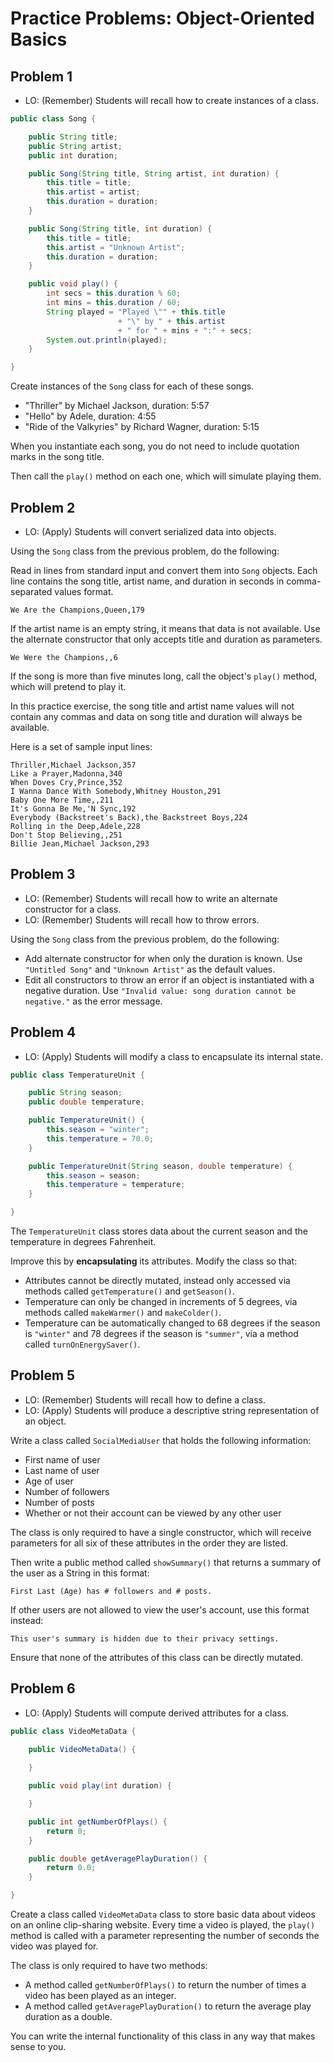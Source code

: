 # Practice Problems: Object-Oriented Basics

## Problem 1

- LO: (Remember) Students will recall how to create instances of a class.

```java
public class Song {

    public String title;
    public String artist;
    public int duration;

    public Song(String title, String artist, int duration) {
        this.title = title;
        this.artist = artist;
        this.duration = duration;
    }

    public Song(String title, int duration) {
        this.title = title;
        this.artist = "Unknown Artist";
        this.duration = duration;
    }

    public void play() {
        int secs = this.duration % 60;
        int mins = this.duration / 60;
        String played = "Played \"" + this.title
                        + "\" by " + this.artist
                        + " for " + mins + ":" + secs;
        System.out.println(played);
    }

}
```

Create instances of the `Song` class for each of these songs.

- "Thriller" by Michael Jackson, duration: 5:57
- "Hello" by Adele, duration: 4:55
- "Ride of the Valkyries" by Richard Wagner, duration: 5:15

When you instantiate each song, you do not need to include quotation marks in the song title.

Then call the `play()` method on each one, which will simulate playing them.

## Problem 2

- LO: (Apply) Students will convert serialized data into objects.

Using the `Song` class from the previous problem, do the following:

Read in lines from standard input and convert them into `Song` objects. Each line contains the song title, artist name, and duration in seconds in comma-separated values format.

```
We Are the Champions,Queen,179
```

If the artist name is an empty string, it means that data is not available. Use the alternate constructor that only accepts title and duration as parameters.

```
We Were the Champions,,6
```

If the song is more than five minutes long, call the object's `play()` method, which will pretend to play it.

In this practice exercise, the song title and artist name values will not contain any commas and data on song title and duration will always be available.

Here is a set of sample input lines:

```
Thriller,Michael Jackson,357
Like a Prayer,Madonna,340
When Doves Cry,Prince,352
I Wanna Dance With Somebody,Whitney Houston,291
Baby One More Time,,211
It's Gonna Be Me,'N Sync,192
Everybody (Backstreet's Back),the Backstreet Boys,224
Rolling in the Deep,Adele,228
Don't Stop Believing,,251
Billie Jean,Michael Jackson,293
```

## Problem 3

- LO: (Remember) Students will recall how to write an alternate constructor for a class.
- LO: (Remember) Students will recall how to throw errors.

Using the `Song` class from the previous problem, do the following:

- Add alternate constructor for when only the duration is known. Use `"Untitled Song"` and `"Unknown Artist"` as the default values.
- Edit all constructors to throw an error if an object is instantiated with a negative duration. Use `"Invalid value: song duration cannot be negative."` as the error message.

## Problem 4

- LO: (Apply) Students will modify a class to encapsulate its internal state.

```java
public class TemperatureUnit {

    public String season;
    public double temperature;

    public TemperatureUnit() {
        this.season = "winter";
        this.temperature = 70.0;
    }

    public TemperatureUnit(String season, double temperature) {
        this.season = season;
        this.temperature = temperature;
    }

}
```

The `TemperatureUnit` class stores data about the current season and the temperature in degrees Fahrenheit.

Improve this by **encapsulating** its attributes. Modify the class so that:

- Attributes cannot be directly mutated, instead only accessed via methods called `getTemperature()` and `getSeason()`.
- Temperature can only be changed in increments of 5 degrees, via methods called `makeWarmer()` and `makeColder()`.
- Temperature can be automatically changed to 68 degrees if the season is `"winter"` and 78 degrees if the season is `"summer"`, via a method called `turnOnEnergySaver()`.

## Problem 5

- LO: (Remember) Students will recall how to define a class.
- LO: (Apply) Students will produce a descriptive string representation of an object.

Write a class called `SocialMediaUser` that holds the following information:

- First name of user
- Last name of user
- Age of user
- Number of followers
- Number of posts
- Whether or not their account can be viewed by any other user

The class is only required to have a single constructor, which will receive parameters for all six of these attributes in the order they are listed.

Then write a public method called `showSummary()` that returns a summary of the user as a String in this format:

```
First Last (Age) has # followers and # posts.
```

If other users are not allowed to view the user's account, use this format instead:

```
This user's summary is hidden due to their privacy settings.
```

Ensure that none of the attributes of this class can be directly mutated.

## Problem 6

- LO: (Apply) Students will compute derived attributes for a class.

```java
public class VideoMetaData {

    public VideoMetaData() {
        
    }

    public void play(int duration) {

    }

    public int getNumberOfPlays() {
        return 0;
    }

    public double getAveragePlayDuration() {
        return 0.0;
    }

}
```

Create a class called `VideoMetaData` class to store basic data about videos on an online clip-sharing website. Every time a video is played, the `play()` method is called with a parameter representing the number of seconds the video was played for.

The class is only required to have two methods:

- A method called `getNumberOfPlays()` to return the number of times a video has been played as an integer.
- A method called `getAveragePlayDuration()` to return the average play duration as a double.

You can write the internal functionality of this class in any way that makes sense to you.
